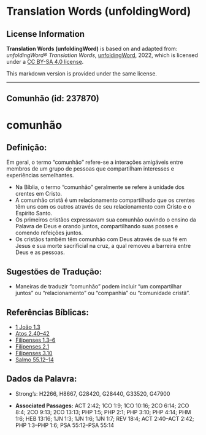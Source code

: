 # Translation Words (unfoldingWord)

## License Information

**Translation Words (unfoldingWord)** is based on and adapted from: _unfoldingWord® Translation Words_, [unfoldingWord](https://unfoldingword.org/utw), 2022, which is licensed under a [CC BY-SA 4.0 license](https://creativecommons.org/licenses/by-sa/4.0/legalcode.en).

This markdown version is provided under the same license.



--------------------------------

## Comunhão (id: 237870)

comunhão
========

Definição:
----------

Em geral, o termo “comunhão” refere\-se a interações amigáveis entre membros de um grupo de pessoas que compartilham interesses e experiências semelhantes.

* Na Bíblia, o termo “comunhão” geralmente se refere à unidade dos crentes em Cristo.
* A comunhão cristã é um relacionamento compartilhado que os crentes têm uns com os outros através de seu relacionamento com Cristo e o Espírito Santo.
* Os primeiros cristãos expressavam sua comunhão ouvindo o ensino da Palavra de Deus e orando juntos, compartilhando suas posses e comendo refeições juntos.
* Os cristãos também têm comunhão com Deus através de sua fé em Jesus e sua morte sacrificial na cruz, a qual removeu a barreira entre Deus e as pessoas.

Sugestões de Tradução:
----------------------

* Maneiras de traduzir “comunhão” podem incluir “um compartilhar juntos” ou “relacionamento” ou “companhia” ou “comunidade cristã”.

Referências Bíblicas:
---------------------

* [1 João 1\.3](https://ref.ly/1John1:3)
* [Atos 2\.40–42](https://ref.ly/Acts2:40-Acts2:42)
* [Filipenses 1\.3–6](https://ref.ly/Phil1:3-Phil1:6)
* [Filipenses 2\.1](https://ref.ly/Phil2:1)
* [Filipenses 3\.10](https://ref.ly/Phil3:10)
* [Salmo 55\.12–14](https://ref.ly/Ps55:12-Ps55:14)

Dados da Palavra:
-----------------

* Strong’s: H2266, H8667, G28420, G28440, G33520, G47900

* **Associated Passages:** ACT 2:42; 1CO 1:9; 1CO 10:16; 2CO 6:14; 2CO 8:4; 2CO 9:13; 2CO 13:13; PHP 1:5; PHP 2:1; PHP 3:10; PHP 4:14; PHM 1:6; HEB 13:16; 1JN 1:3; 1JN 1:6; 1JN 1:7; REV 18:4; ACT 2:40–ACT 2:42; PHP 1:3–PHP 1:6; PSA 55:12–PSA 55:14

